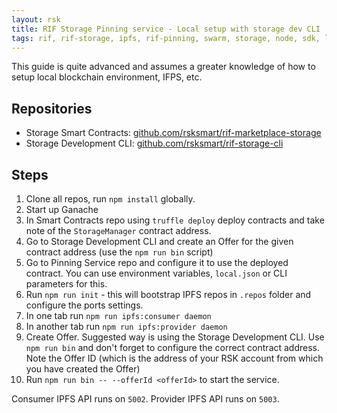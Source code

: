 ```yaml
---
layout: rsk
title: RIF Storage Pinning service - Local setup with storage dev CLI
tags: rif, rif-storage, ipfs, rif-pinning, swarm, storage, node, sdk, libraries, infrastructure, protocols, mvp, design, rbtc, defi, decentralized, quick-start, guides, tutorial, networks, dapps, tools, rsk, ethereum, smart-contracts, install, get-started, how-to, mainnet, testnet, contracts, wallets, web3, crypto
---
```


This guide is quite advanced and assumes a greater knowledge of how to setup local blockchain environment, IFPS, etc. 

## Repositories

 - Storage Smart Contracts: [github.com/rsksmart/rif-marketplace-storage](https://github.com/rsksmart/rif-marketplace-storage)
 - Storage Development CLI: [github.com/rsksmart/rif-storage-cli](https://github.com/rsksmart/rif-storage-cli)

## Steps

 1. Clone all repos, run `npm install` globally.
 1. Start up Ganache
 1. In Smart Contracts repo using `truffle deploy` deploy contracts and take note of the `StorageManager` contract address.
 1. Go to Storage Development CLI and create an Offer for the given contract address (use the `npm run bin` script)
 1. Go to Pinning Service repo and configure it to use the deployed contract. You can use environment variables, `local.json` or CLI parameters for this.
 1. Run `npm run init` - this will bootstrap IPFS repos in `.repos` folder and configure the ports settings.
 1. In one tab run `npm run ipfs:consumer daemon`
 1. In another tab run `npm run ipfs:provider daemon`
 1. Create Offer. Suggested way is using the Storage Development CLI. Use `npm run bin` and don't forget to configure the correct contract address.
    Note the Offer ID (which is the address of your RSK account from which you have created the Offer)
 1. Run `npm run bin -- --offerId <offerId>` to start the service.

Consumer IPFS API runs on `5002`.
Provider IPFS API runs on `5003`.
